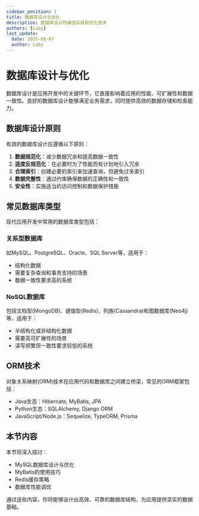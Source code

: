 ```yaml
---
sidebar_position: 1
title: 数据库设计与优化
description: 数据库设计的最佳实践和优化技术
authors: [Laby]
last_update:
  date: 2025-08-07
  author: Laby
---
```


# 数据库设计与优化

数据库设计是应用开发中的关键环节，它直接影响着应用的性能、可扩展性和数据一致性。良好的数据库设计能够满足业务需求，同时提供高效的数据存储和检索能力。

## 数据库设计原则

有效的数据库设计应遵循以下原则：

1. **数据规范化**：减少数据冗余和提高数据一致性
2. **适度反规范化**：在必要时为了性能而有计划地引入冗余
3. **合理索引**：创建必要的索引来加速查询，但避免过多索引
4. **数据完整性**：通过约束确保数据的正确性和一致性
5. **安全性**：实施适当的访问控制和数据保护措施

## 常见数据库类型

现代应用开发中常用的数据库类型包括：

### 关系型数据库

如MySQL、PostgreSQL、Oracle、SQL Server等，适用于：
- 结构化数据
- 需要复杂查询和事务支持的场景
- 数据一致性要求高的系统

### NoSQL数据库

包括文档型(MongoDB)、键值型(Redis)、列族(Cassandra)和图数据库(Neo4j)等，适用于：
- 半结构化或非结构化数据
- 需要高可扩展性的场景
- 读写频繁但一致性要求较低的系统

## ORM技术

对象关系映射(ORM)技术在应用代码和数据库之间建立桥梁，常见的ORM框架包括：

- Java生态：Hibernate, MyBatis, JPA
- Python生态：SQLAlchemy, Django ORM
- JavaScript/Node.js：Sequelize, TypeORM, Prisma

## 本节内容

本节将深入探讨：

- MySQL数据库设计与优化
- MyBatis的使用技巧
- Redis缓存策略
- 数据库性能调优

通过这些内容，你将能够设计出高效、可靠的数据库结构，为应用提供坚实的数据基础。 